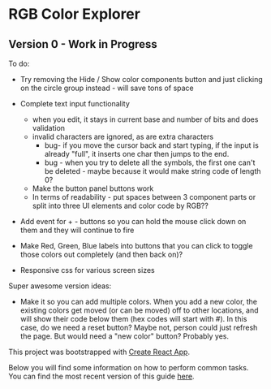 # RGB Color Explorer

## Version 0 - Work in Progress

To do:
* Try removing the Hide / Show color components button and just clicking on the circle group instead - will save tons of space
* Complete text input functionality
  * when you edit, it stays in current base and number of bits and does validation
  * invalid characters are ignored, as are extra characters
    * bug- if you move the cursor back and start typing, if the input is already "full", it inserts one char then jumps to the end.
    * bug - when you try to delete all the symbols, the first one can't be deleted - maybe because it would make string code of length 0?
  * Make the button panel buttons work
  * In terms of readability - put spaces between 3 component parts or split into three UI elements and color code by RGB??
* Add event for + - buttons so you can hold the mouse click down on them and they will continue to fire
* Make Red, Green, Blue labels into buttons that you can click to toggle those colors out completely (and then back on)?

* Responsive css for various screen sizes

Super awesome version ideas:
* Make it so you can add multiple colors. When you add a new color, the existing colors get moved (or can be moved) off to other locations, and will show their code below them (hex codes will start with #). In this case, do we need a reset button? Maybe not, person could just refresh the page. But would need a "new color" button? Probably yes.

This project was bootstrapped with [Create React App](https://github.com/facebookincubator/create-react-app).

Below you will find some information on how to perform common tasks.<br>
You can find the most recent version of this guide [here](https://github.com/facebookincubator/create-react-app/blob/master/packages/react-scripts/template/README.md).
